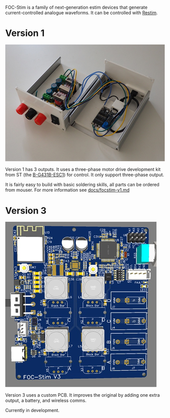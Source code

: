 FOC-Stim is a family of next-generation estim devices that generate current-controlled analogue waveforms.
It can be controlled with [Restim](https://github.com/diglet48/restim).

# Version 1

![](docs/images/focstim-v1.jpg)

Version 1 has 3 outputs. It uses a three-phase motor drive development kit from ST (the [B-G431B-ESC1](https://www.st.com/en/evaluation-tools/b-g431b-esc1.html)) for control. It only support three-phase output.

It is fairly easy to build with basic soldering skills, all parts can be ordered from mouser. For more information see [docs/focstim-v1.md](docs/focstim-v1.md)

# Version 3

![](docs/images/focstim-v3-pcb.jpg)

Version 3 uses a custom PCB. It improves the original by adding one extra output, a battery, and wireless comms.

Currently in development.
